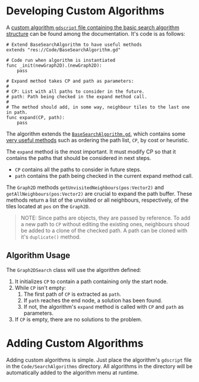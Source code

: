 # Developing Custom Algorithms

A [custom algorithm `gdscript` file containing the basic search algorithm structure](search_algorithm.gd) can be found among the documentation. It's code is as follows:
```gdscript
# Extend BaseSearchAlgorithm to have useful methods
extends "res://Code/BaseSearchAlgorithm.gd"

# Code run when algorithm is instantiated
func _init(newGraph2D).(newGraph2D):
	pass

# Expand method takes CP and path as parameters:
#
# CP: List with all paths to consider in the future.
# path: Path being checked in the expand method call.
#
# The method should add, in some way, neighbour tiles to the last one in path.
func expand(CP, path):
	pass
```

The algorithm extends the [`BaseSearchAlgorithm.gd`](base_algorithm_methods.md), which contains some [very useful methods](base_algorithm_methods.md) such as ordering the path list, `CP`, by cost or heuristic.

The `expand` method is the most important. It must modify CP so that it contains the paths that should be considered in next steps.
-   `CP` contains all the paths to consider in future steps.
-   `path` contains the path being checked in the current expand method call.

The `Graph2D` methods `getUnvisitedNeighbours(pos:Vector2)` and `getAllNeighbours(pos:Vector2)` are crucial to expand the path buffer. These methods return a list of the unvisited or all neighbours, respectively, of the tiles located at `pos` on the `Graph2D`.
> NOTE: Since paths are objects, they are passed by reference. To add a new path to `CP` without editing the existing ones, neighbours shoud be added to a clone of the checked path. A path can be cloned with it's `duplicate()` method.

## Algorithm Usage
The `Graph2DSearch` class will use the algorithm defined:
1.  It initializes `CP` to contain a path containing only the start node.
2.  While `CP` isn't empty:
    1.  The first path of `CP` is extracted as `path`.
    2.  If `path` reaches the end node, a solution has been found.
    3.  If not, the algorithm's `expand` method is called with `CP` and `path` as parameters.
3.  If `CP` is empty, there are no solutions to the problem.


# Adding Custom Algorithms

Adding custom algorithms is simple. Just place the algorithm's `gdscript` file in the `Code/SearchAlgorithms` directory. All algorithms in the directory will be automatically added to the algorithm menu at runtime.